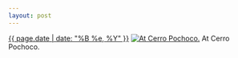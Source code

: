 ```yaml
---
layout: post
---
```


<p>
  <time><a href="/116">{{ page.date | date: "%B %e, %Y" }}</a></time>
  <a href="/116"><img src="{{ site.assets_url }}/116-640.jpg" srcset="{{ site.assets_url }}/116-1280.jpg 1280w, {{ site.assets_url }}/116-960.jpg 960w, {{ site.assets_url }}/116-640.jpg 640w, {{ site.assets_url }}/116-320.jpg 320w" sizes="(min-width: 700px) 50vw, calc(100vw - 2rem)" alt="At Cerro Pochoco." /></a>
  <span>At Cerro Pochoco.</span>
</p>
